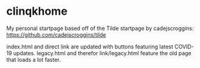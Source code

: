 # clinqkhome
My personal startpage based off of the Tilde startpage by cadejscroggins: https://github.com/cadejscroggins/tilde

index.html and direct link are updated with buttons featuring latest COVID-19 updates.
legacy.html and therefor link/legacy.html feature the old page that loads a lot faster.
